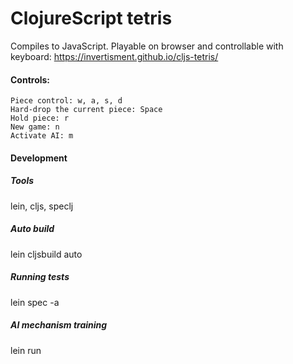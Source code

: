 # ClojureScript tetris
Compiles to JavaScript.
Playable on browser and controllable with keyboard: https://invertisment.github.io/cljs-tetris/

#### Controls:
    Piece control: w, a, s, d
    Hard-drop the current piece: Space
    Hold piece: r
    New game: n
    Activate AI: m

#### Development
##### Tools
lein, cljs, speclj

##### Auto build
lein cljsbuild auto

##### Running tests
lein spec -a

##### AI mechanism training
lein run
